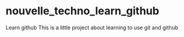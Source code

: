 # nouvelle_techno_learn_github
Learn github
This is a little project about learning to use git and github
